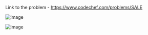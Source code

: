 Link to the problem - https://www.codechef.com/problems/SALE


![image](https://user-images.githubusercontent.com/57552973/233146981-fad9962c-a493-4eac-ba52-e0f6ab2c49d3.png)



![image](https://user-images.githubusercontent.com/57552973/233147038-101708a9-32e2-4000-9748-1629679252fd.png)
